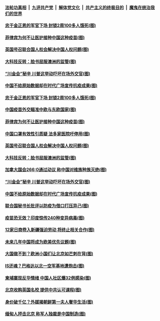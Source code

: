 

####  [法轮功真相](../../../../basic/blob/master/README.md?t=02250631) &nbsp;|&nbsp; [九评共产党](../../../../9ping.md/blob/master/README.md?t=02250631) &nbsp;|&nbsp; [解体党文化](../../../../jtdwh.md/blob/master/README.md?t=02250631)  &nbsp;|&nbsp; [共产主义的终极目的](../../../../gczydzjmd.md/blob/master/README.md?t=02250631) &nbsp;|&nbsp; [魔鬼在统治我们的世界](../../../../mgztzwmdsj.md/blob/master/README.md?t=02250631) 

#### [忠于金正恩的军官下场 封锁2周100多人饿死(图)](../pages/p9/963491.md?t=02250631) 

#### [菲律宾为何不让医护接种中国这种疫苗(图)](../pages/p9/963482.md?t=02250631) 

#### [英国号召联合国人权会解决中国人权问题(图)](../pages/p9/963513.md?t=02250631) 

#### [大科技反转：脸书屈服澳洲的监管(图)](../pages/p9/963506.md?t=02250631) 

#### [“川金会”秘辛 川普这举动吓坏在场外交官(图)](../pages/p9/963367.md?t=02250631) 

#### [中国不给原始数据却在时代广场宣传抗疫成果(图)](../pages/p9/963418.md?t=02250631) 


#### [忠于金正恩的军官下场 封锁2周100多人饿死(图)](../pages/p9/963491.md?t=02250631) 

#### [中国疫苗外交瞄准中欧与东欧国家(图)](../pages/p9/963545.md?t=02250631) 

#### [菲律宾为何不让医护接种中国这种疫苗(图)](../pages/p9/963482.md?t=02250631) 

#### [中国口罩有效性引质疑 法多家医院吁停用(图)](../pages/p9/963536.md?t=02250631) 

#### [英国号召联合国人权会解决中国人权问题(图)](../pages/p9/963513.md?t=02250631) 

#### [大科技反转：脸书屈服澳洲的监管(图)](../pages/p9/963506.md?t=02250631) 

#### [加拿大国会266:0通过动议 称中国对维族种族灭绝(图)](../pages/p9/963447.md?t=02250631) 

#### [“川金会”秘辛 川普这举动吓坏在场外交官(图)](../pages/p9/963367.md?t=02250631) 

#### [中国不给原始数据却在时代广场宣传抗疫成果(图)](../pages/p9/963418.md?t=02250631) 

#### [联合国秘书长批评以防疫为借口打压异己(图)](../pages/p9/963416.md?t=02250631) 

#### [疫苗恐无效？印度惊传240种变异病毒(图)](../pages/p9/963366.md?t=02250631) 

#### [12家日商卷入新疆强迫劳动 将终止相关合作(图)](../pages/p9/963390.md?t=02250631) 

#### [未来几年中国将成为欧美优先议题(图)](../pages/p9/963381.md?t=02250631) 

#### [大国做不到？欧洲小国们让北京如芒刺在背(图)](../pages/p9/963250.md?t=02250631) 

#### [IS还魂？巴格达以北一空军基地遭炮击(图)](../pages/p9/963318.md?t=02250631) 

#### [柬埔寨现反华情绪 中国人社区爆32例感染(图)](../pages/p9/963249.md?t=02250631) 

#### [北京收购英国名校 提供中共认可课程(图)](../pages/p9/963274.md?t=02250631) 

#### [身价破千亿？外媒揭朝鲜第一夫人奢华生活(图)](../pages/p9/963164.md?t=02250631) 

#### [缅甸人抨击北京 称军人独裁是中国制造(图)](../pages/p9/963233.md?t=02250631) 

